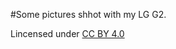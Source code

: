 #Some pictures shhot with my LG G2. 

Lincensed under [CC BY 4.0](https://creativecommons.org/licenses/by/4.0/) 
